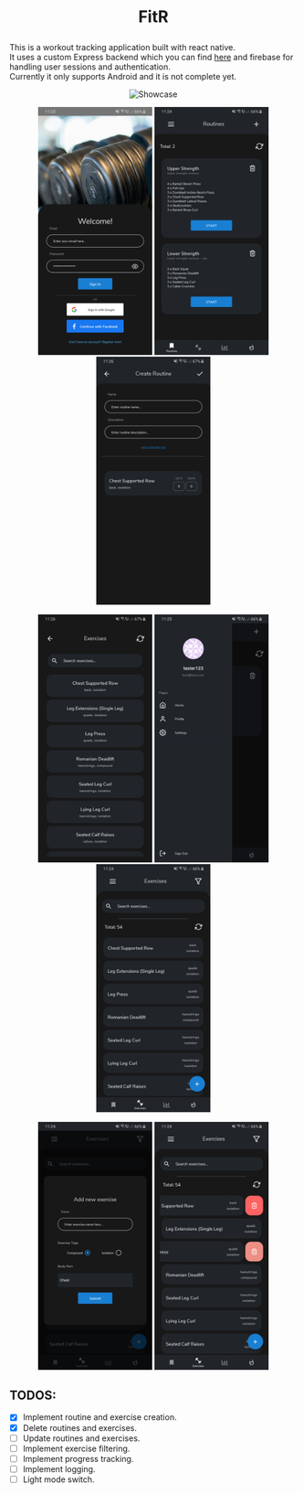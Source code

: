 # <p align="center">FitR</p>
This is a workout tracking application built with react native.  
It uses a custom Express backend which you can find [here](https://github.com/bboti199/trackr-api) and firebase for handling user sessions and authentication.  
Currently it only supports Android and it is not complete yet.

<p align="center">
<img src="./screenshots/showcase.gif" alt="Showcase" width="300" />
</p>

<p align="middle">
<img src="./screenshots/login.png" alt="Login Page" width="200" />
<img src="./screenshots/routine_home.png" alt="Routine Page" width="200" />
<img src="./screenshots/create_routine.png" alt="Routine Creation Page" width="200" />
</p>

<p align="middle">
<img src="./screenshots/exercise_selection.png" alt="Exercise Selection Page" width="200" />
<img src="./screenshots/drawer.png" alt="Drawer" width="200" />
<img src="./screenshots/exercises.png" alt="Exercises Page" width="200" />
</p>
<p align="middle">
<img src="./screenshots/create_exercise.png" alt="Exercise Creation Page" width="200" />
<img src="./screenshots/delete_exercise.png" alt="Delete Exercise Page" width="200" />
</p>

## TODOS:
- [x] Implement routine and exercise creation.
- [x] Delete routines and exercises.
- [ ] Update routines and exercises.
- [ ] Implement exercise filtering.
- [ ] Implement progress tracking.
- [ ] Implement logging.
- [ ] Light mode switch.